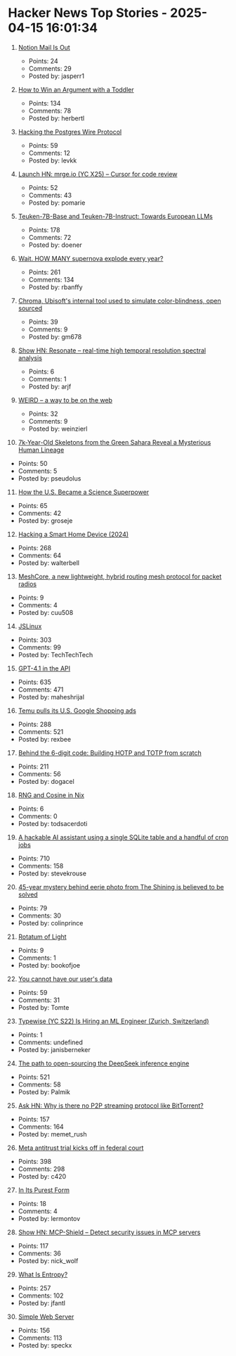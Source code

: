 # Hacker News Top Stories - 2025-04-15 16:01:34

1. [Notion Mail Is Out](https://www.notion.com/product/mail)
   - Points: 24
   - Comments: 29
   - Posted by: jasperr1

2. [How to Win an Argument with a Toddler](https://seths.blog/2025/04/how-to-win-an-argument-with-a-toddler/)
   - Points: 134
   - Comments: 78
   - Posted by: herbertl

3. [Hacking the Postgres Wire Protocol](https://pgdog.dev/blog/hacking-postgres-wire-protocol)
   - Points: 59
   - Comments: 12
   - Posted by: levkk

4. [Launch HN: mrge.io (YC X25) – Cursor for code review](undefined)
   - Points: 52
   - Comments: 43
   - Posted by: pomarie

5. [Teuken-7B-Base and Teuken-7B-Instruct: Towards European LLMs](https://arxiv.org/abs/2410.03730)
   - Points: 178
   - Comments: 72
   - Posted by: doener

6. [Wait. HOW MANY supernova explode every year?](https://badastronomy.beehiiv.com/p/ban-447-wait-how-many-supernova-explode)
   - Points: 261
   - Comments: 134
   - Posted by: rbanffy

7. [Chroma, Ubisoft's internal tool used to simulate color-blindness, open sourced](https://github.com/ubisoft/Chroma)
   - Points: 39
   - Comments: 9
   - Posted by: gm678

8. [Show HN: Resonate – real-time high temporal resolution spectral analysis](https://alexandrefrancois.org/Resonate/)
   - Points: 6
   - Comments: 1
   - Posted by: arjf

9. [WEIRD – a way to be on the web](https://a.weird.one)
   - Points: 32
   - Comments: 9
   - Posted by: weinzierl

10. [7k-Year-Old Skeletons from the Green Sahara Reveal a Mysterious Human Lineage](https://www.smithsonianmag.com/smart-news/7000-year-old-skeletons-from-the-green-sahara-reveal-a-previously-unknown-human-lineage-180986403/)
   - Points: 50
   - Comments: 5
   - Posted by: pseudolus

11. [How the U.S. Became a Science Superpower](https://steveblank.com/2025/04/15/how-the-u-s-became-a-science-superpower/)
   - Points: 65
   - Comments: 42
   - Posted by: groseje

12. [Hacking a Smart Home Device (2024)](https://jmswrnr.com/blog/hacking-a-smart-home-device)
   - Points: 268
   - Comments: 64
   - Posted by: walterbell

13. [MeshCore, a new lightweight, hybrid routing mesh protocol for packet radios](https://github.com/ripplebiz/MeshCore)
   - Points: 9
   - Comments: 4
   - Posted by: cuu508

14. [JSLinux](https://www.bellard.org/jslinux/)
   - Points: 303
   - Comments: 99
   - Posted by: TechTechTech

15. [GPT-4.1 in the API](https://openai.com/index/gpt-4-1/)
   - Points: 635
   - Comments: 471
   - Posted by: maheshrijal

16. [Temu pulls its U.S. Google Shopping ads](https://searchengineland.com/temu-pulls-us-google-shopping-ads-454260)
   - Points: 288
   - Comments: 521
   - Posted by: rexbee

17. [Behind the 6-digit code: Building HOTP and TOTP from scratch](https://blog.dogac.dev/how-do-one-time-passwords-work/)
   - Points: 211
   - Comments: 56
   - Posted by: dogacel

18. [RNG and Cosine in Nix](https://unnamed.website/posts/rng-cosine-nix/)
   - Points: 6
   - Comments: 0
   - Posted by: todsacerdoti

19. [A hackable AI assistant using a single SQLite table and a handful of cron jobs](https://www.geoffreylitt.com/2025/04/12/how-i-made-a-useful-ai-assistant-with-one-sqlite-table-and-a-handful-of-cron-jobs)
   - Points: 710
   - Comments: 158
   - Posted by: stevekrouse

20. [45-year mystery behind eerie photo from The Shining is believed to be solved](https://www.cbc.ca/lite/story/1.7507349)
   - Points: 79
   - Comments: 30
   - Posted by: colinprince

21. [Rotatum of Light](https://www.science.org/doi/10.1126/sciadv.adr9092)
   - Points: 9
   - Comments: 1
   - Posted by: bookofjoe

22. [You cannot have our user's data](https://sourcehut.org/blog/2025-04-15-you-cannot-have-our-users-data/)
   - Points: 59
   - Comments: 31
   - Posted by: Tomte

23. [Typewise (YC S22) Is Hiring an ML Engineer (Zurich, Switzerland)](https://www.ycombinator.com/companies/typewise/jobs/u4OdKNh-machine-learning-engineer-f-m-x)
   - Points: 1
   - Comments: undefined
   - Posted by: janisberneker

24. [The path to open-sourcing the DeepSeek inference engine](https://github.com/deepseek-ai/open-infra-index/tree/main/OpenSourcing_DeepSeek_Inference_Engine)
   - Points: 521
   - Comments: 58
   - Posted by: Palmik

25. [Ask HN: Why is there no P2P streaming protocol like BitTorrent?](undefined)
   - Points: 157
   - Comments: 164
   - Posted by: memet_rush

26. [Meta antitrust trial kicks off in federal court](https://www.axios.com/pro/tech-policy/2025/04/14/ftc-meta-antitrust-trial-kicks-off-in-federal-court)
   - Points: 398
   - Comments: 298
   - Posted by: c420

27. [In Its Purest Form](https://lareviewofbooks.org/article/in-its-purest-form/)
   - Points: 18
   - Comments: 4
   - Posted by: lermontov

28. [Show HN: MCP-Shield – Detect security issues in MCP servers](https://github.com/riseandignite/mcp-shield)
   - Points: 117
   - Comments: 36
   - Posted by: nick_wolf

29. [What Is Entropy?](https://jasonfantl.com/posts/What-is-Entropy/)
   - Points: 257
   - Comments: 102
   - Posted by: jfantl

30. [Simple Web Server](https://simplewebserver.org/)
   - Points: 156
   - Comments: 113
   - Posted by: speckx

